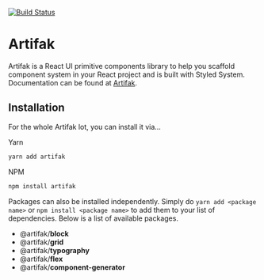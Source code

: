 [![Build Status](https://travis-ci.org/heyjul3s/artifak.svg?branch=master)](https://travis-ci.org/heyjul3s/artifak)

# Artifak

Artifak is a React UI primitive components library to help you scaffold component system in your React project and is built with Styled System. Documentation can be found at [Artifak](https://artifak.dev).

## Installation

For the whole Artifak lot, you can install it via...

Yarn

```sh
yarn add artifak
```

NPM

```sh
npm install artifak
```

Packages can also be installed independently. Simply do `yarn add <package name>` or `npm install <package name>` to add them to your list of dependencies. Below is a list of available packages.

- @artifak/**block**
- @artifak/**grid**
- @artifak/**typography**
- @artifak/**flex**
- @artifak/**component-generator**
